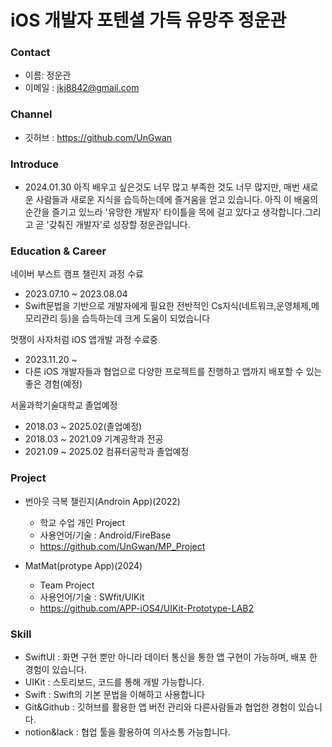 # iOS 개발자 포텐셜 가득 유망주 정운관


### Contact
- 이름: 정운관
- 이메일 : jkj8842@gmail.com

### Channel
- 깃허브 : https://github.com/UnGwan


### Introduce

- 2024.01.30 
아직 배우고 싶은것도 너무 많고 부족한 것도 너무 많지만, 매번 새로운 사람들과 새로운 지식을 습득하는데에 즐거움을 얻고 있습니다. 아직 이 배움의 순간을 즐기고 있느라 '유망한 개발자' 타이틀을 목에 걸고 있다고 생각합니다.그리고 곧 '갖춰진 개발자'로 성장할 정운관입니다.

### Education &  Career

네이버 부스트 캠프 챌린지 과정 수료
- 2023.07.10 ~ 2023.08.04
- Swift문법을 기반으로 개발자에게 필요한 전반적인 Cs지식(네트워크,운영체제,메모리관리 등)을 습득하는데 크게 도움이 되었습니다

멋쟁이 사자처럼  iOS 앱개발 과정 수료중 
- 2023.11.20 ~ 
- 다른 iOS 개발자들과 협업으로 다양한 프로젝트를 진행하고 앱까지 배포할 수 있는 좋은 경험(예정)

서울과학기술대학교 졸업예정
- 2018.03 ~ 2025.02(졸업예정)
- 2018.03 ~ 2021.09 기계공학과 전공
- 2021.09 ~ 2025.02 컴퓨터공학과 졸업예정 

### Project

- 번아웃 극복 챌린지(Androin App)(2022)
    - 학교 수업 개인 Project
    - 사용언어/기술 : Android/FireBase
    - https://github.com/UnGwan/MP_Project

- MatMat(protype App)(2024)
    - Team Project
    - 사용언어/기술  : SWfit/UIKit
    - https://github.com/APP-iOS4/UIKit-Prototype-LAB2

###  Skill
- SwiftUI : 화면 구현 뿐만 아니라 데이터 통신을 통한 앱 구현이 가능하며, 배포 한 경험이 있습니다. 
- UIKit : 스토리보드, 코드를 통해 개발 가능합니다.
- Swift : Swift의 기본 문법을 이해하고 사용합니다
- Git&Github : 깃허브를 활용한 앱 버전 관리와 다른사람들과 협업한 경험이 있습니다.
- notion&lack : 협업 툴을 활용하여 의사소통 가능합니다.



